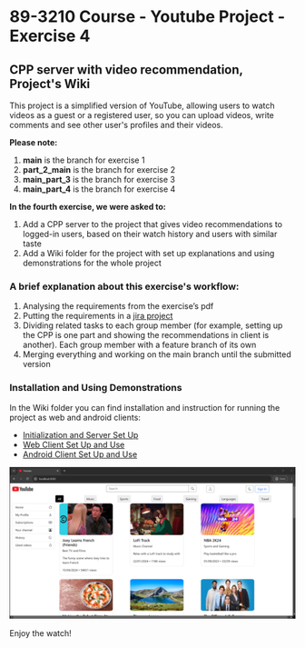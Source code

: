 # 89-3210 Course - Youtube Project - Exercise 4
## CPP server with video recommendation, Project's Wiki

This project is a simplified version of YouTube, allowing users to watch videos as a guest or a registered user, 
so you can upload videos, write comments and see other user's profiles and their videos.

**Please note:**
1. **main** is the branch for exercise 1
2. **part_2_main** is the branch for exercise 2
3. **main_part_3** is the branch for exercise 3
4. **main_part_4** is the branch for exercise 4

**In the fourth exercise, we were asked to:**
1. Add a CPP server to the project that gives video recommendations to logged-in users, based on their watch history and users with similar taste
2. Add a Wiki folder for the project with set up explanations and using demonstrations for the whole project

### A brief explanation about this exercise's workflow:

1.	Analysing the requirements from the exercise’s pdf
2.	Putting the requirements in a [jira project](https://tomerbarak2.atlassian.net/jira/software/projects/YOUT/boards/4)
3.	Dividing related tasks to each group member (for example, setting up the CPP is one part and showing the recommendations in client is another). Each group member with a feature branch of its own
4.	Merging everything and working on the main branch until the submitted version

### Installation and Using Demonstrations 

In the Wiki folder you can find installation and instruction for running the project as web and android clients:

- [Initialization and Server Set Up](wiki/02%20-%20Initialization%20and%20Server%20Set%20Up.md)
- [Web Client Set Up and Use](wiki/03%20-%20Web%20Client%20Set%20Up%20and%20Use.md)
- [Android Client Set Up and Use](wiki/04%20-%20Android%20Client%20Set%20Up%20and%20Use.md)

![img.png](img.png)

Enjoy the watch!